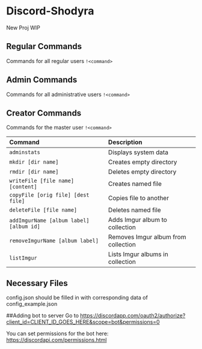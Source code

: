 # Discord-Shodyra
New Proj WIP


## Regular Commands
Commands for all regular users `!<command>`


## Admin Commands
Commands for all administrative users `!<command>`


## Creator Commands
Commands for the master user `!<command>`

| Command                    | Description                               |
|:---------------------------|:------------------------------------------|
| `adminstats`               |Displays system data                       |
| `mkdir [dir name]`         |Creates empty directory                    |
| `rmdir [dir name]`         |Deletes empty directory                    |
| `writeFile [file name] [content]`|Creates named file                   |
| `copyFile [orig file] [dest file]`|Copies file to another              |
| `deleteFile [file name]`   |Deletes named file                         |
| `addImgurName [album label] [album id]` |Adds Imgur album to collection|
| `removeImgurName [album label]`|Removes Imgur album from collection    |
| `listImgur`                |Lists Imgur albums in collection           |


## Necessary Files
config.json should be filled in with corresponding data of config_example.json


##Adding bot to server
Go to https://discordapp.com/oauth2/authorize?client_id=CLIENT_ID_GOES_HERE&scope=bot&permissions=0

You can set permissions for the bot here:
https://discordapi.com/permissions.html